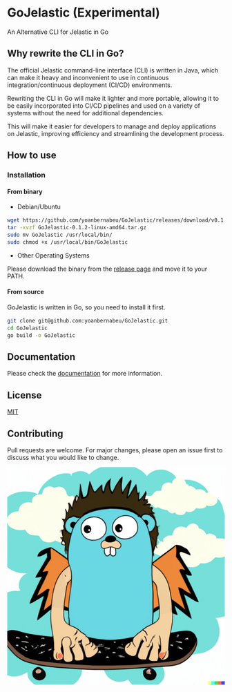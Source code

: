 # GoJelastic (Experimental)

An Alternative CLI for Jelastic in Go

## Why rewrite the CLI in Go?

The official Jelastic command-line interface (CLI) is written in Java, which can make it heavy and inconvenient to use in continuous integration/continuous deployment (CI/CD) environments.

Rewriting the CLI in Go will make it lighter and more portable, allowing it to be easily incorporated into CI/CD pipelines and used on a variety of systems without the need for additional dependencies.

This will make it easier for developers to manage and deploy applications on Jelastic, improving efficiency and streamlining the development process.

## How to use

### Installation

#### From binary

* Debian/Ubuntu

```bash
wget https://github.com/yoanbernabeu/GoJelastic/releases/download/v0.1.2/GoJelastic-0.1.2-linux-amd64.tar.gz
tar -xvzf GoJelastic-0.1.2-linux-amd64.tar.gz
sudo mv GoJelastic /usr/local/bin/
sudo chmod +x /usr/local/bin/GoJelastic
```

* Other Operating Systems

Please download the binary from the [release page](https://github.com/yoanbernabeu/GoJelastic/releases) and move it to your PATH.

#### From source

GoJelastic is written in Go, so you need to install it first.

```bash
git clone git@github.com:yoanbernabeu/GoJelastic.git
cd GoJelastic
go build -o GoJelastic
```

## Documentation

Please check the [documentation](/documentation/GoJelastic) for more information.

## License

[MIT](LICENSE)

## Contributing

Pull requests are welcome. For major changes, please open an issue first to discuss what you would like to change.

![GoJelastic Logo](GoJelastic.png)
